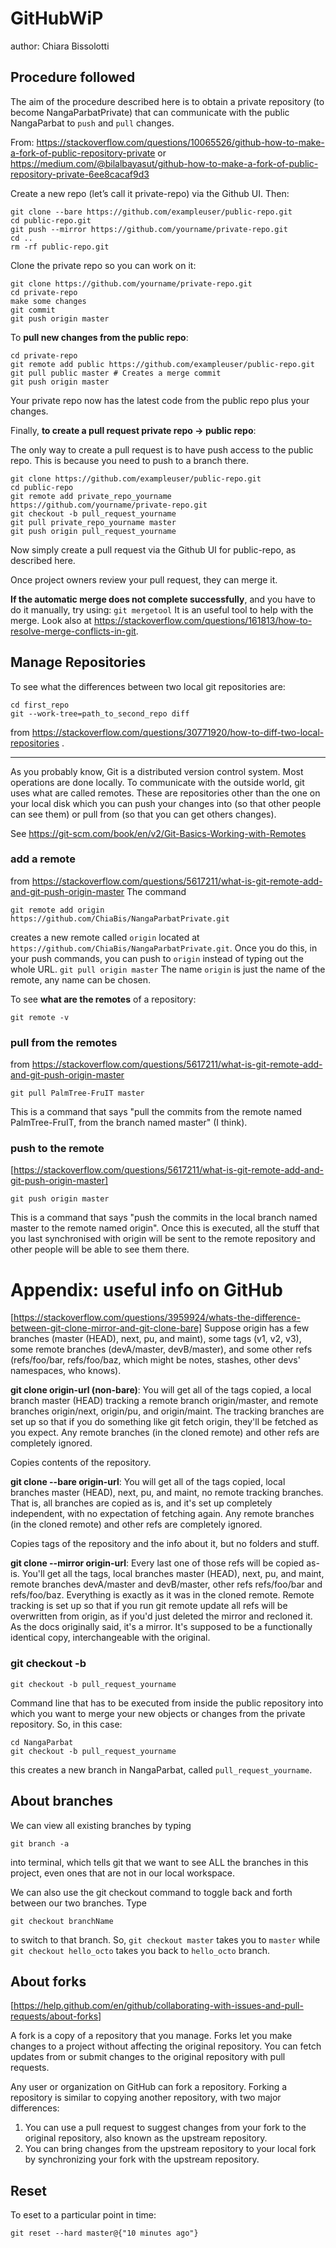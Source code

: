 # GitHubWiP
author: Chiara Bissolotti
## Procedure followed

The aim of the procedure described here is to obtain a private repository (to become NangaParbatPrivate) that can communicate with the public NangaParbat to ``push`` and ``pull`` changes.

From:  https://stackoverflow.com/questions/10065526/github-how-to-make-a-fork-of-public-repository-private or
https://medium.com/@bilalbayasut/github-how-to-make-a-fork-of-public-repository-private-6ee8cacaf9d3

Create a new repo (let’s call it private-repo) via the Github UI. Then:
```
git clone --bare https://github.com/exampleuser/public-repo.git
cd public-repo.git
git push --mirror https://github.com/yourname/private-repo.git
cd ..
rm -rf public-repo.git
```
Clone the private repo so you can work on it:

```
git clone https://github.com/yourname/private-repo.git
cd private-repo
make some changes
git commit
git push origin master
```

To __pull new changes from the public repo__:
```
cd private-repo
git remote add public https://github.com/exampleuser/public-repo.git
git pull public master # Creates a merge commit
git push origin master
```
Your private repo now has the latest code from the public repo plus your changes.

Finally, __to create a pull request private repo -> public repo__:

The only way to create a pull request is to have push access to the public repo. This is because you need to push to a branch there.
```
git clone https://github.com/exampleuser/public-repo.git
cd public-repo
git remote add private_repo_yourname https://github.com/yourname/private-repo.git
git checkout -b pull_request_yourname
git pull private_repo_yourname master
git push origin pull_request_yourname
```
Now simply create a pull request via the Github UI for public-repo, as described here.

Once project owners review your pull request, they can merge it.

__If the automatic merge does not complete successfully__, and you have to do it manually, try using:
``git mergetool``
It is an useful tool to help with the merge.
Look also at https://stackoverflow.com/questions/161813/how-to-resolve-merge-conflicts-in-git.

## Manage Repositories
To see what the differences between two local git repositories are:
```
cd first_repo
git --work-tree=path_to_second_repo diff
```
from https://stackoverflow.com/questions/30771920/how-to-diff-two-local-repositories .

---
As you probably know, Git is a distributed version control system. Most operations are done locally. To communicate with the outside world, git uses what are called remotes. These are repositories other than the one on your local disk which you can push your changes into (so that other people can see them) or pull from (so that you can get others changes).

See https://git-scm.com/book/en/v2/Git-Basics-Working-with-Remotes

### add a remote
from https://stackoverflow.com/questions/5617211/what-is-git-remote-add-and-git-push-origin-master
The command
```
git remote add origin https://github.com/ChiaBis/NangaParbatPrivate.git
```
creates a new remote called ``origin`` located at ``https://github.com/ChiaBis/NangaParbatPrivate.git``. Once you do this, in your push commands, you can push to ``origin`` instead of typing out the whole URL.
``git pull origin master``
The name ``origin`` is just the name of the remote, any name can be chosen.

To see __what are the remotes__ of a repository:
```
git remote -v
```

### pull from the remotes
from https://stackoverflow.com/questions/5617211/what-is-git-remote-add-and-git-push-origin-master
```
git pull PalmTree-FruIT master
```
This is a command that says "pull the commits from the remote named PalmTree-FruIT, from the branch named master" (I think).

### push to the remote
[https://stackoverflow.com/questions/5617211/what-is-git-remote-add-and-git-push-origin-master]
```
git push origin master
```
This is a command that says "push the commits in the local branch named master to the remote named origin". Once this is executed, all the stuff that you last synchronised with origin will be sent to the remote repository and other people will be able to see them there.

# Appendix: useful info on GitHub
[https://stackoverflow.com/questions/3959924/whats-the-difference-between-git-clone-mirror-and-git-clone-bare]
Suppose origin has a few branches (master (HEAD), next, pu, and maint), some tags (v1, v2, v3), some remote branches (devA/master, devB/master), and some other refs (refs/foo/bar, refs/foo/baz, which might be notes, stashes, other devs' namespaces, who knows).

__git clone origin-url (non-bare)__: You will get all of the tags copied, a local branch master (HEAD) tracking a remote branch origin/master, and remote branches origin/next, origin/pu, and origin/maint. The tracking branches are set up so that if you do something like git fetch origin, they'll be fetched as you expect. Any remote branches (in the cloned remote) and other refs are completely ignored.

Copies contents of the repository.

__git clone --bare origin-url__: You will get all of the tags copied, local branches master (HEAD), next, pu, and maint, no remote tracking branches. That is, all branches are copied as is, and it's set up completely independent, with no expectation of fetching again. Any remote branches (in the cloned remote) and other refs are completely ignored.

Copies tags of the repository and the info about it, but no folders and stuff.

__git clone --mirror origin-url__: Every last one of those refs will be copied as-is. You'll get all the tags, local branches master (HEAD), next, pu, and maint, remote branches devA/master and devB/master, other refs refs/foo/bar and refs/foo/baz. Everything is exactly as it was in the cloned remote. Remote tracking is set up so that if you run git remote update all refs will be overwritten from origin, as if you'd just deleted the mirror and recloned it. As the docs originally said, it's a mirror. It's supposed to be a functionally identical copy, interchangeable with the original.

### git checkout -b
```
git checkout -b pull_request_yourname
```
Command line that has to be executed from inside the public repository into which you want to merge your new objects or changes from the private repository.
So, in this case:
```
cd NangaParbat
git checkout -b pull_request_yourname
```
this creates a new branch in NangaParbat, called ``pull_request_yourname``.

## About branches
We can view all existing branches by typing
```
git branch -a
```
into terminal, which tells git that we want to see ALL the branches in this project, even ones that are not in our local workspace.

We can also use the git checkout command to toggle back and forth between our two branches. Type
```
git checkout branchName
```
to switch to that branch. So, ``git checkout master`` takes you to ``master`` while ``git checkout hello_octo`` takes you back to ``hello_octo`` branch.

## About forks
[https://help.github.com/en/github/collaborating-with-issues-and-pull-requests/about-forks]

A fork is a copy of a repository that you manage. Forks let you make changes to a project without affecting the original repository. You can fetch updates from or submit changes to the original repository with pull requests.

Any user or organization on GitHub can fork a repository. Forking a repository is similar to copying another repository, with two major differences:

1. You can use a pull request to suggest changes from your fork to the original repository, also known as the upstream repository.
2. You can bring changes from the upstream repository to your local fork by synchronizing your fork with the upstream repository.

## Reset
To eset to a particular point in time:
```
git reset --hard master@{"10 minutes ago"}
```
